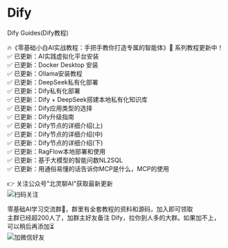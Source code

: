 # Dify
Dify Guides(Dify教程)

🔥《零基础小白AI实战教程：手把手教你打造专属的智能体》🚀  系列教程更新中！  
✅ 已更新：AI实践虚拟化平台安装  
✅ 已更新：Docker Desktop 安装  
✅ 已更新：Ollama安装教程  
✅ 已更新：DeepSeek私有化部署  
✅ 已更新：Dify私有化部署  
✅ 已更新：Dify + DeepSeek搭建本地私有化知识库  
✅ 已更新：Dify应用类型的选择  
✅ 已更新：Dify升级指南  
✅ 已更新：Dify节点的详细介绍(上)  
✅ 已更新：Dify节点的详细介绍(中)  
✅ 已更新：Dify节点的详细介绍(下)   
✅ 已更新：RagFlow本地部署和使用   
✅ 已更新：基于大模型的智能问数NL2SQL  
✅ 已更新：用通俗易懂的话告诉你MCP是什么，MCP的使用  

👉 关注公众号"北灵聊AI"获取最新更新  
![扫码关注](https://gitee.com/beilingcc/pic/raw/master/20250321230721476.png)

零基础AI学习交流群🤖，群里有全套教程的资料和源码，加入即可领取  
主群已经超200人了，加群主好友备注 Dify，拉你到人多的大群。如果加不上，可以稍后再添加⏳  
![加微信好友](https://gitee.com/beilingcc/pic/raw/master/20250322154144504.png)
